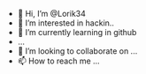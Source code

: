 - 👋 Hi, I’m @Lorik34
- 👀 I’m interested in hackin..
- 🌱 I’m currently learning in github
- ...
- 💞️ I’m looking to collaborate on ...
- 📫 How to reach me ...

<!---
Lorik34/Lorik34 is a ✨ special ✨ repository because its `README.md` (this file) appears on your GitHub profile.
You can click the Preview link to take a look at your changes.
--->
